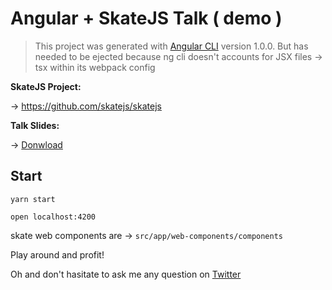 # Angular + SkateJS Talk ( demo )

 > This project was generated with [Angular CLI](https://github.com/angular/angular-cli) version 1.0.0.
 > But has needed to be ejected because ng cli doesn't accounts for JSX files -> tsx within its webpack config

**SkateJS Project:**

-> https://github.com/skatejs/skatejs

**Talk Slides:**

-> [Donwload](slides/Typesafe_Reactive_WebComponents_Martin-Hochel.pdf)


 ## Start

 `yarn start`

 `open localhost:4200`

 skate web components are -> `src/app/web-components/components`

 Play around and profit!

 Oh and don't hasitate to ask me any question on [Twitter](https://twitter.com/martin_hotell)
